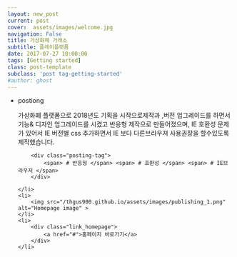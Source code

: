 ```yaml
---
layout: new_post
current: post
cover:  assets/images/welcome.jpg
navigation: False
title: 가상화폐 거래소
subtitle: 플레이플랫폼
date: 2017-07-27 10:00:00 
tags: [Getting started]
class: post-template
subclass: 'post tag-getting-started'
#author: ghost
---
```


<ul class="new_postlist">
	<li>
		<p class="postiong">postiong</p>
		<p class="post_text">가상화폐 플랫폼으로 2018년도 기획을 시작으로제작과 ,버전 업그레이드를 하면서  기능& 디자인 업그레이드를 시켰고 반응형 제작으로 만들어졌으며, 
		IE 호환성 문제가 있어서  IE 버전별 css 추가하면서 IE 보다 다른브라우져 사용권장을 할수있도록 제작했습니다.</p>

		<div class="posting-tag">
			<span> # 반응형 </span> <span> # 호환성 </span> <span> # IE브라우저 </span>
		</div>
		
	</li>
	<li>
		<img src="/thgus900.github.io/assets/images/publishing_1.png" alt="Homepage image" >
	</li>
	<li>
		<div class="link_homepage">
			<a href="#">홈페이지 바로가기</a>
		</div>
	</li>
</ul>




